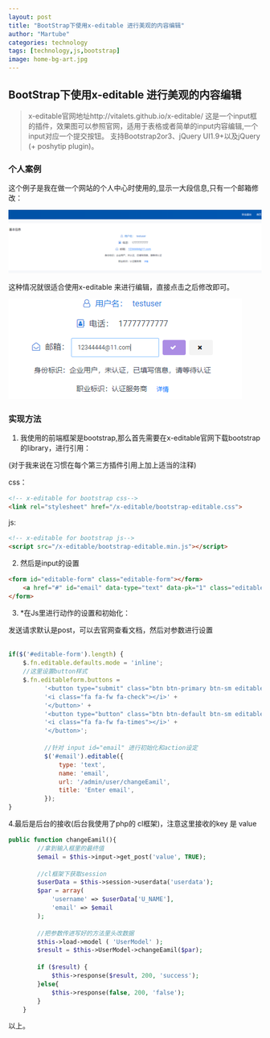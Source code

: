 ```yaml
---
layout: post
title: "BootStrap下使用x-editable 进行美观的内容编辑"
author: "Martube"
categories: technology
tags: [technology,js,bootstrap]
image: home-bg-art.jpg
---
```


## BootStrap下使用x-editable 进行美观的内容编辑

> x-editable官网地址http://vitalets.github.io/x-editable/
> 这是一个input框的插件，效果图可以参照官网，适用于表格或者简单的input内容编辑,一个input对应一个提交按钮。
> 支持Bootstrap2or3、jQuery UI1.9+以及jQuery (+ poshytip plugin)。

### 个人案例

这个例子是我在做一个网站的个人中心时使用的,显示一大段信息,只有一个邮箱修改：

![图示1](/assets/img/technology/20190920ep1.png)


这种情况就很适合使用x-editable 来进行编辑，直接点击之后修改即可。

![图示2](/assets/img/technology/20190920ep2.png)



### 实现方法

1. 我使用的前端框架是bootstrap,那么首先需要在x-editable官网下载bootstrap的library，进行引用：

(对于我来说在习惯在每个第三方插件引用上加上适当的注释)

css：
```html
<!-- x-editable for bootstrap css-->
<link rel="stylesheet" href="/x-editable/bootstrap-editable.css">
```
js:
```html
<!-- x-editable for bootstrap js-->
<script src="/x-editable/bootstrap-editable.min.js"></script>
```

2. 然后是input的设置

```html
<form id="editable-form" class="editable-form"></form>
    <a href="#" id="email" data-type="text" data-pk="1" class="editable editable-click" style="background-color: rgba(0, 0, 0, 0);">1111@111.com</a>
</form>
```

3. *在Js里进行动作的设置和初始化：

发送请求默认是post，可以去官网查看文档，然后对参数进行设置

```js

if($('#editable-form').length) {
    $.fn.editable.defaults.mode = 'inline';
    //这里设置button样式
    $.fn.editableform.buttons =
          '<button type="submit" class="btn btn-primary btn-sm editable-submit">' +
          '<i class="fa fa-fw fa-check"></i>' +
          '</button>' +
          '<button type="button" class="btn btn-default btn-sm editable-cancel">' +
          '<i class="fa fa-fw fa-times"></i>' +
          '</button>';
          
          //针对 input id="email" 进行初始化和action设定
          $('#email').editable({
              type: 'text',
              name: 'email',
              url: '/admin/user/changeEamil',
              title: 'Enter email',
          });
}

```

4.最后是后台的接收(后台我使用了php的 cl框架)，注意这里接收的key 是 value

```php
public function changeEamil(){
        //拿到输入框里的最终值
        $email = $this->input->get_post('value', TRUE);

        //cl框架下获取session
        $userData = $this->session->userdata('userdata');
        $par = array(
            'username' => $userData['U_NAME'],
            'email' => $email
        );

        //把参数传进写好的方法里头改数据
        $this->load->model ( 'UserModel' );
        $result = $this->UserModel->changeEamil($par);

        if ($result) {
            $this->response($result, 200, 'success');
        }else{
            $this->response(false, 200, 'false');
        }
    }
```

以上。

